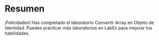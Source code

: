 # Resumen

¡Felicidades! Has completado el laboratorio Convertir Array en Objeto de Identidad. Puedes practicar más laboratorios en LabEx para mejorar tus habilidades.
